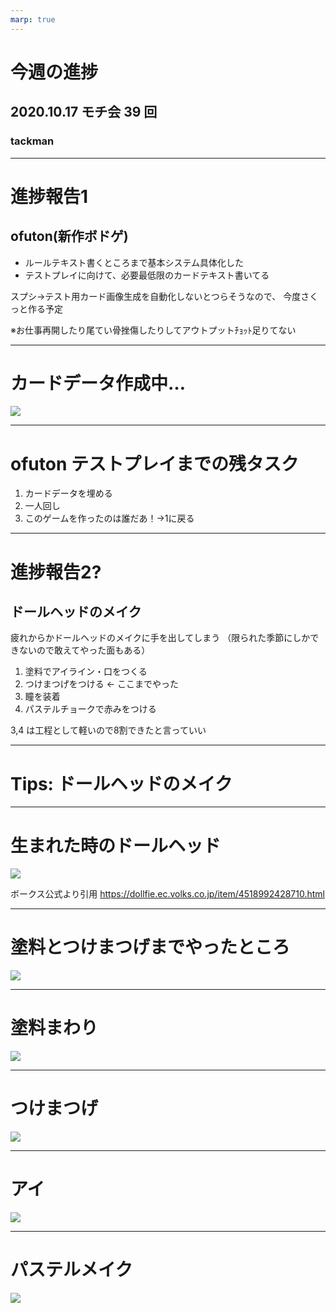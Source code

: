 ```yaml
---
marp: true
---
```


# 今週の進捗

## 2020.10.17 モチ会 39 回

### tackman

---

# 進捗報告1

## ofuton(新作ボドゲ)

- ルールテキスト書くところまで基本システム具体化した
- テストプレイに向けて、必要最低限のカードテキスト書いてる

スプシ→テスト用カード画像生成を自動化しないとつらそうなので、
今度さくっと作る予定

※お仕事再開したり尾てい骨挫傷したりしてアウトプットﾁｮｯﾄ足りてない

---

# カードデータ作成中…

![](carddata.png)

---

# ofuton テストプレイまでの残タスク

1. カードデータを埋める
2. 一人回し
3. このゲームを作ったのは誰だあ！→1に戻る

---

# 進捗報告2?

## ドールヘッドのメイク

疲れからかドールヘッドのメイクに手を出してしまう
（限られた季節にしかできないので敢えてやった面もある）

1. 塗料でアイライン・口をつくる
2. つけまつげをつける ← ここまでやった
3. 瞳を装着
4. パステルチョークで赤みをつける

3,4 は工程として軽いので8割できたと言っていい

---

# Tips: ドールヘッドのメイク

---

# 生まれた時のドールヘッド

![](dh01.png)

ボークス公式より引用 https://dollfie.ec.volks.co.jp/item/4518992428710.html

---

# 塗料とつけまつげまでやったところ

![](dh02.png)

---

# 塗料まわり

![](paint.jpg)

---

# つけまつげ

![](tsukema.jpg)

---

# アイ

![](eye.jpg)

---

# パステルメイク

![](pastel.jpg)